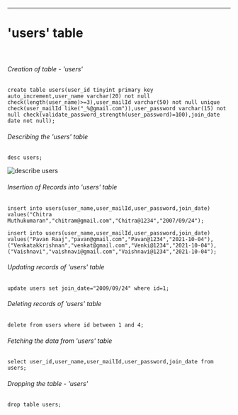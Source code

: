 <hr>

# 'users' table

<br>

###### Creation of table  - 'users'

```
create table users(user_id tinyint primary key auto_increment,user_name varchar(20) not null check(length(user_name)>=3),user_mailId varchar(50) not null unique check(user_mailId like("_%@gmail.com")),user_password varchar(15) not null check(validate_password_strength(user_password)=100),join_date date not null);
```

###### Describing the 'users' table

```
desc users;
```

![describe users](https://user-images.githubusercontent.com/93571047/158520349-7827c435-6bd9-4956-93a6-c7edebde1bfc.png)


###### Insertion of Records into 'users' table

 
 ```
 insert into users(user_name,user_mailId,user_password,join_date) values("Chitra Muthukumaran","chitram@gmail.com","Chitra@1234","2007/09/24");
 ```
 
 ```
 insert into users(user_name,user_mailId,user_password,join_date) values("Pavan Raaj","pavan@gmail.com","Pavan@1234","2021-10-04"),("Venkatakkrishnan","venkat@gmail.com","Venki@1234","2021-10-04"),("Vaishnavi","vaishnavi@gmail.com","Vaishnavi@1234","2021-10-04");
 ``` 

###### Updating records of 'users' table

```
update users set join_date="2009/09/24" where id=1;
```

###### Deleting records of 'users' table

```
delete from users where id between 1 and 4;
```

###### Fetching the data from 'users' table

 ```
 select user_id,user_name,user_mailId,user_password,join_date from users;
 ```
 
###### Dropping the table - 'users'

```
drop table users;
```
